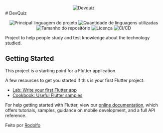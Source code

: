 <div align="center" id="top"> 
  <img src="./.github/devquiz.png" alt="Devquiz" />
</div>
# DevQuiz
<p align="center">
  <img alt="Principal linguagem do projeto" src="https://img.shields.io/github/languages/top/rodolfomarriel/devquiz">

  <img alt="Quantidade de linguagens utilizadas" src="https://img.shields.io/github/languages/count/rodolfomarriel/devquiz">

  <img alt="Tamanho do repositório" src="https://img.shields.io/github/repo-size/rodolfomarriel/devquiz">

  <img alt="Licença" src="https://img.shields.io/github/license/rodolfomarriel/devquiz">

  <img alt="CI/CD" src="https://github.com/rodolfomarriel/devquiz/actions/workflows/flutter-ci.yml/badge.svg">
</p>

Project to help people study and test knowledge about the technology studied.

## Getting Started

This project is a starting point for a Flutter application.

A few resources to get you started if this is your first Flutter project:

- [Lab: Write your first Flutter app](https://flutter.dev/docs/get-started/codelab)
- [Cookbook: Useful Flutter samples](https://flutter.dev/docs/cookbook)

For help getting started with Flutter, view our
[online documentation](https://flutter.dev/docs), which offers tutorials,
samples, guidance on mobile development, and a full API reference.

Feito por <a href="https://github.com/rodolfomarriel" target="_blank">Rodolfo</a>